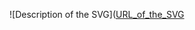 ![Description of the SVG]([URL_of_the_SVG](https://github.com/Danik911/big_data_assignment/blob/main/IoT_diagram.svg)
